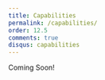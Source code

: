 ```yaml
---
title: Capabilities
permalink: /capabilities/
order: 12.5
comments: true
disqus: capabilities
---
```


Coming Soon!




